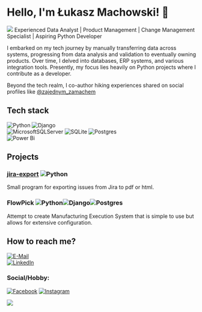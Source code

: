 # Hello, I'm Łukasz Machowski! 👋
[![](https://visitcount.itsvg.in/api?id=lukaszmach&label=Profile%20Views&color=12&icon=5&pretty=false)](https://visitcount.itsvg.in)
Experienced Data Analyst | Product Management | Change Management Specialist | Aspiring Python Developer

I embarked on my tech journey by manually transferring data across systems, progressing from data analysis and validation to eventually owning products. Over time, I delved into databases, ERP systems, and various integration tools. Presently, my focus lies heavily on Python projects where I contribute as a developer.

Beyond the tech realm, I co-author hiking experiences shared on social profiles like [@zajednym_zamachem](https://www.instagram.com/zajednym_zamachem/)

## Tech stack
![Python](https://img.shields.io/badge/python-3670A0?style=for-the-badge&logo=python&logoColor=ffdd54)
![Django](https://img.shields.io/badge/django-%23092E20.svg?style=for-the-badge&logo=django&logoColor=white)  
![MicrosoftSQLServer](https://img.shields.io/badge/Microsoft%20SQL%20Server-CC2927?style=for-the-badge&logo=microsoft%20sql%20server&logoColor=white) ![SQLite](https://img.shields.io/badge/sqlite-%2307405e.svg?style=for-the-badge&logo=sqlite&logoColor=white) ![Postgres](https://img.shields.io/badge/postgres-%23316192.svg?style=for-the-badge&logo=postgresql&logoColor=white)  
![Power Bi](https://img.shields.io/badge/power_bi-F2C811?style=for-the-badge&logo=powerbi&logoColor=black)
## Projects
### [jira-export](https://github.com/lukaszmach/jira-export) ![Python](https://img.shields.io/badge/python-3670A0?style=for-the-badge&logo=python&logoColor=ffdd54)
Small program for exporting issues from Jira to pdf or html.
### FlowPick ![Python](https://img.shields.io/badge/python-3670A0?style=for-the-badge&logo=python&logoColor=ffdd54)![Django](https://img.shields.io/badge/django-%23092E20.svg?style=for-the-badge&logo=django&logoColor=white)![Postgres](https://img.shields.io/badge/postgres-%23316192.svg?style=for-the-badge&logo=postgresql&logoColor=white)  
Attempt to create Manufacturing Execution System that is simple to use but allows for extensive configuration.

## How to reach me?
[![E-Mail](https://img.shields.io/badge/email-reveal-2a8?style=flat-square&logo=gmail&logoColor=white)](lukaszmachowski@10g.pl)  
 [![LinkedIn](https://img.shields.io/badge/LinkedIn-%230077B5.svg?logo=linkedin&logoColor=white)](https://linkedin.com/in/lukasz-machowski)   
### Social/Hobby:
[![Facebook](https://img.shields.io/badge/Facebook-%231877F2.svg?logo=Facebook&logoColor=white)](https://facebook.com/zajednymzamachem/) [![Instagram](https://img.shields.io/badge/Instagram-%23E4405F.svg?logo=Instagram&logoColor=white)](https://instagram.com/zajednym_zamachem/) 

[![](https://visitcount.itsvg.in/api?id=lukaszmach&label=Profile%20Views&color=12&icon=5&pretty=false)](https://visitcount.itsvg.in)
